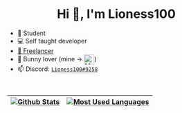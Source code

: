 <h1 align="center">Hi 👋, I'm Lioness100</h1>

- 📝 Student
- 💻 Self taught developer
- [💼 Freelancer](https://www.fiverr.com/lioness_100)
- 🐰 Bunny lover (mine -> <img align="center"
  src="https://cdn.discordapp.com/emojis/748485508912644106.gif" alt="My bunny"
  height="24" width="24">)
- 📫 Discord: [`Lioness100#9258`](https://discord.com/users/381490382183333899)

<br />

| <a href="https://github.com/anuraghazra/github-readme-stats"><img align="center" src="https://github-readme-stats.vercel.app/api?username=Lioness100&count_private=true&show_icons=true&hide_border=true&hide_title=true" alt="Github Stats" /></a> | <a href="https://github.com/anuraghazra/github-readme-stats"><img align="center" src="https://github-readme-stats.vercel.app/api/top-langs/?username=Lioness100&layout=compact&hide_border=true" alt="Most Used Languages" /></a> |
| --------------------------------------------------------------------------------------------------------------------------------------------------------------------------------------------------------------------------------------------------- | --------------------------------------------------------------------------------------------------------------------------------------------------------------------------------------------------------------------------------- |
